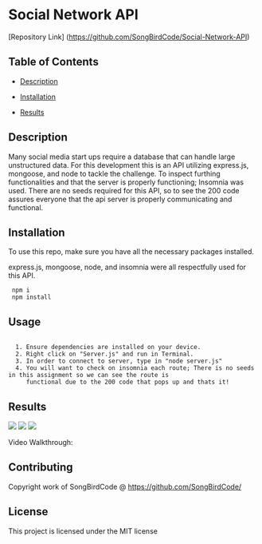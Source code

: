 # Social Network API


   [Repository Link] (https://github.com/SongBirdCode/Social-Network-API)
 

## Table of Contents 


  * [Description](#description)
  
  * [Installation](#installation)
  
  * [Results](#results)
  
 
  ## Description

  Many social media start ups require a database that can handle large unstructured data. For this development this is an API utilizing express.js, mongoose, and node to tackle the challenge. To inspect furthing functionalities and that the server is properly functioning; Insomnia was used. There are no seeds required for this API, so to see the 200 code assures everyone that the api server is properly communicating and functional.  

  

  
  ## Installation 

   To use this repo, make sure you have all the necessary packages installed. 

  express.js, mongoose, node, and insomnia were all respectfully used for this API. 
  
  ```Dependencies
   npm i
   npm install
  ```  
 
  ## Usage
  
  
  ```How to use

    1. Ensure dependencies are installed on your device.
    2. Right click on "Server.js" and run in Terminal.
    3. In order to connect to server, type in "node server.js"
    4. You will want to check on insomnia each route; There is no seeds in this assignment so we can see the route is     
       functional due to the 200 code that pops up and thats it!
 ```

## Results

<img src="/Social-Network-API/screenshot/screenshot1.jpg">
<img src="/Social-Network-API/screenshot/screenshot2.jpg">
<img src="/Social-Network-API/screenshot/screenshot3.jpg">

Video Walkthrough:  


  ## Contributing

  Copyright work of SongBirdCode @ https://github.com/SongBirdCode/
  
  ## License

  This project is licensed under the MIT license 


  
